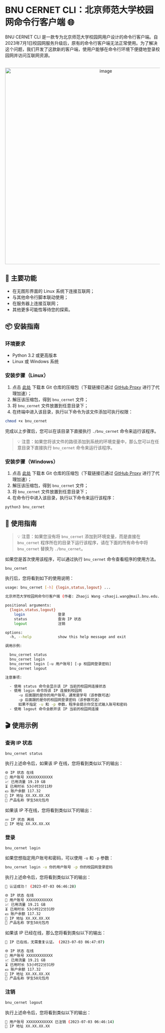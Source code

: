 # BNU CERNET CLI：北京师范大学校园网命令行客户端 🌐

BNU CERNET CLI 是一款专为北京师范大学校园网用户设计的命令行客户端。自2023年7月1日校园网服务升级后，原有的命令行客户端无法正常使用。为了解决这个问题，我们开发了这款新的客户端，使用户能够在命令行环境下便捷地登录校园网并访问互联网资源。

<div align="center">
  <br>
  <img width="640" alt="image" src="https://github.com/frederick-wang/bnu-cernet-cli/assets/6050869/e5f0982f-71d9-41c8-bd38-5e838ca010db">
  <br>
</div>

## 🚀 主要功能

- 在无图形界面的 Linux 系统下连接互联网；
- 与其他命令行脚本联动使用；
- 在服务器上连接互联网；
- 其他更多可能性等待您的探索。

## 📦 安装指南

### 环境要求

- Python 3.2 或更高版本
- Linux 或 Windows 系统

### 安装步骤（Linux）

1. 点击 [此处](https://ghproxy.com/https://github.com/frederick-wang/bnu-cernet-cli/archive/refs/heads/main.zip) 下载本 Git 仓库的压缩包（下载链接已通过 [GitHub Proxy](https://ghproxy.com/) 进行了代理加速）；
2. 解压该压缩包，得到 `bnu_cernet` 文件；
3. 将 `bnu_cernet` 文件放置到任意目录下；
4. 在终端中进入该目录，执行以下命令为该文件添加可执行权限：

```bash
chmod +x bnu_cernet
```

完成以上步骤后，您可以在该目录下直接执行 `./bnu_cernet` 命令来运行该程序。

> :bulb: 注意：如果您将该文件的路径添加到系统的环境变量中，那么您可以在任意目录下直接执行 `bnu_cernet` 命令来运行该程序。

### 安装步骤（Windows）

1. 点击 [此处](https://ghproxy.com/https://github.com/frederick-wang/bnu-cernet-cli/archive/refs/heads/main.zip) 下载本 Git 仓库的压缩包（下载链接已通过 [GitHub Proxy](https://ghproxy.com/) 进行了代理加速）；
2. 解压该压缩包，得到 `bnu_cernet` 文件；
3. 将 `bnu_cernet` 文件放置到任意目录下；
4. 在命令行中进入该目录，执行以下命令来运行该程序：

```bash
python3 bnu_cernet
```

## 📘 使用指南

> :bulb: 注意：如果您没有将 `bnu_cernet` 添加到环境变量，而是直接在 `bnu_cernet` 程序所在的目录下运行该程序，请在下面的所有命令中将 `bnu_cernet` 替换为 `./bnu_cernet`。

如果您是首次使用该程序，可以通过执行 `bnu_cernet` 命令查看程序的使用方法。

```bash
bnu_cernet
```

执行后，您将看到如下的使用说明：

```bash
usage: bnu_cernet [-h] {login,status,logout} ...

北京师范大学校园网命令行客户端 (作者: Zhaoji Wang <zhaoji.wang@mail.bnu.edu.cn>)

positional arguments:
  {login,status,logout}
    login               登录
    status              查询 IP 状态
    logout              注销

options:
  -h, --help            show this help message and exit

调用示例:

  bnu_cernet status   
  bnu_cernet login   
  bnu_cernet login [-u 用户账号] [-p 校园网登录密码]   
  bnu_cernet logout   

注意事项:

  - 使用 status 命令会显示该 IP 当前的校园网连接状态
  - 使用 login 命令将该 IP 连接到校园网
      -u 后面跟的是你的用户账号，通常是学号（该参数可选）
      -p 后面跟的是你的校园网登录密码（该参数可选）
      如果不指定 -u 和 -p 参数，程序会提示你交互式输入账号和密码
  - 使用 logout 命令会断开该 IP 当前的校园网连接
```

## 🎬 使用示例

### 查询 IP 状态

```bash
bnu_cernet status
```

执行上述命令后，如果该 IP 在线，您将看到类似以下的输出：

```bash
🌐 IP 状态 在线
👤 用户账号 XXXXXXXXXXXX
📈 已用流量 19.19 GB
⏳ 已用时长 53小时3分11秒
💵 账户余额 117.32
📍 IP 地址 XX.XX.XX.XX
📖 产品名称 学生50元包月
```

如果该 IP 不在线，您将看到类似以下的输出：

```bash
💤 IP 状态 离线
📍 IP 地址 XX.XX.XX.XX
```

### 登录

```bash
bnu_cernet login
```

如果您想指定用户账号和密码，可以使用 `-u` 和 `-p` 参数：

```bash
bnu_cernet login -u 你的用户账号 -p 你的校园网登录密码
```

执行上述命令后，您将看到类似以下的输出：

```bash
🎉 认证成功！ (2023-07-03 06:46:28)

🌐 IP 状态 在线
👤 用户账号 XXXXXXXXXXXX
📈 已用流量 19.21 GB
⏳ 已用时长 53小时22分31秒
💵 账户余额 117.32
📍 IP 地址 XX.XX.XX.XX
📖 产品名称 学生50元包月
```

如果该 IP 已经在线，那么您将看到类似以下的输出：

```bash
🤔 IP 已在线，无需重复认证。 (2023-07-03 06:47:07)

🌐 IP 状态 在线
👤 用户账号 XXXXXXXXXXXX
📈 已用流量 19.21 GB
⏳ 已用时长 53小时22分31秒
💵 账户余额 117.32
📍 IP 地址 XX.XX.XX.XX
📖 产品名称 学生50元包月
```

### 注销

```bash
bnu_cernet logout
```

执行上述命令后，您将看到类似以下的输出：

```bash
👤 用户账号 XXXXXXXXXXXX 已注销 (2023-07-03 06:46:14)
📍 IP 地址 XX.XX.XX.XX
```
